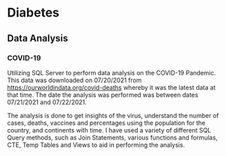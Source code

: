 # Diabetes 
## Data Analysis
### COVID-19
Utilizing SQL Server to perform data analysis on the COVID-19 Pandemic. This data was downloaded on 07/20/2021 from https://ourworldindata.org/covid-deaths whereby it was the latest data at that time. The date the analysis was performed was between dates 07/21/2021 and 07/22/2021. 

The analysis is done to get insights of the virus, understand the number of cases, deaths, vaccines and percentages using the population for the country, and continents with time. I have used a variety of different SQL Query methods, such as Join Statements, various functions and formulas, CTE, Temp Tables and Views to aid in performing the analysis.
